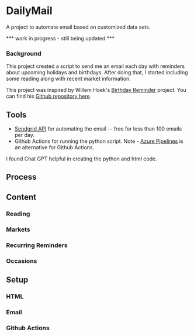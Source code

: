 # DailyMail
A project to automate email based on customized data sets.

*** work in progress - still being updated ***

### Background
This project created a script to send me an email each day with reminders about upcoming holidays and birthdays.  After doing that, I started including some reading along with recent market information.

This project was inspired by Willem Hoek's [Birthday Reminder](https://whoek.com/b/birthday-reminder-with-github-actions-and-python) project.  You can find his [Github repository here](https://github.com/whoek/birthday-reminder).

## Tools
- [Sendgrid API](https://sendgrid.com) for automating the email -- free for less than 100 emails per day.
- Github Actions for running the python script.  Note - [Azure Pipelines](https://learn.microsoft.com/en-us/dotnet/architecture/devops-for-aspnet-developers/actions-vs-pipelines) is an alternative for Github Actions.

I found Chat GPT helpful in creating the python and html code.  

## Process


## Content

### Reading


### Markets

### Recurring Reminders

### Occasions 

## Setup

### HTML

### Email

### Github Actions





